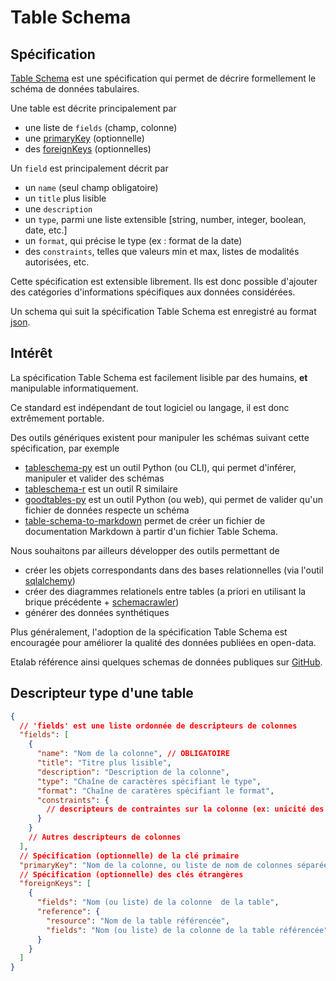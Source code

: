 # Table Schema

## Spécification

[Table Schema](https://frictionlessdata.io/specs/table-schema/) est une spécification 
qui permet de décrire formellement le schéma de données tabulaires.

Une table est décrite principalement par 
- une liste de `fields` (champ, colonne)
- une [primaryKey](https://fr.wikipedia.org/wiki/Cl%C3%A9_primaire) (optionnelle)
- des [foreignKeys](https://fr.wikipedia.org/wiki/Cl%C3%A9_%C3%A9trang%C3%A8re) (optionnelles)

Un `field` est principalement décrit par 
- un `name` (seul champ obligatoire)
- un `title` plus lisible
- une `description`
- un `type`, parmi une liste extensible [string, number, integer, boolean, date, etc.]
- un `format`, qui précise le type (ex : format de la date)
- des `constraints`, telles que valeurs min et max, listes de modalités autorisées, etc.
 
Cette spécification est extensible librement. 
Ils est donc possible d'ajouter des catégories d'informations spécifiques aux données considérées.

Un schema qui suit la spécification Table Schema est enregistré au format
[json](https://fr.wikipedia.org/wiki/JavaScript_Object_Notation).

## Intérêt

La spécification Table Schema est facilement lisible par des humains, **et** manipulable informatiquement.
 
Ce standard est indépendant de tout logiciel ou langage, il est donc extrêmement portable.

Des outils génériques existent pour manipuler les schémas suivant cette spécification, par exemple
- [tableschema-py](https://github.com/frictionlessdata/tableschema-py) est un outil Python (ou CLI), 
qui permet d'inférer, manipuler et valider des schémas
- [tableschema-r](https://github.com/frictionlessdata/tableschema-r) est un outil R similaire 
- [goodtables-py](https://github.com/frictionlessdata/goodtables-py) est un outil Python (ou web), 
qui permet de valider qu'un fichier de données respecte un schéma
- [table-schema-to-markdown](https://github.com/AntoineAugusti/table-schema-to-markdown)
permet de créer un fichier de documentation Markdown à partir d'un fichier Table Schema.

Nous souhaitons par ailleurs développer des outils permettant de
- créer les objets correspondants dans des bases relationnelles 
(via l'outil [sqlalchemy](https://docs.sqlalchemy.org/)) 
- créer des diagrammes relationels entre tables 
(a priori en utilisant la brique précédente + [schemacrawler](https://www.schemacrawler.com/))
- générer des données synthétiques

Plus généralement, l'adoption de la spécification Table Schema est encouragée pour améliorer la qualité des données publiées en open-data.

Etalab référence ainsi quelques schemas de données publiques sur [GitHub](https://github.com/etalab/schema.data.gouv.fr).

## Descripteur type d'une table

```json
{
  // 'fields' est une liste ordonnée de descripteurs de colonnes
  "fields": [ 
    {
      "name": "Nom de la colonne", // OBLIGATOIRE 
      "title": "Titre plus lisible",
      "description": "Description de la colonne",
      "type": "Chaîne de caractères spécifiant le type",
      "format": "Chaîne de caratères spécifiant le format",
      "constraints": {
        // descripteurs de contraintes sur la colonne (ex: unicité des valeurs)
      }
    }
    // Autres descripteurs de colonnes
  ],
  // Spécification (optionnelle) de la clé primaire
  "primaryKey": "Nom de la colonne, ou liste de nom de colonnes séparées par des virgules",
  // Spécification (optionnelle) des clés étrangères
  "foreignKeys": [
    {
      "fields": "Nom (ou liste) de la colonne  de la table",
      "reference": {
        "resource": "Nom de la table référencée",
        "fields": "Nom (ou liste) de la colonne de la table référencée"
      }
    }
  ]
}
```

